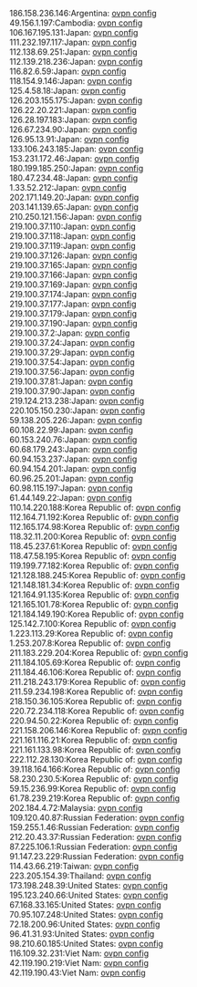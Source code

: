 186.158.236.146:Argentina: [ovpn config](vpn/186_158_236_146.ovpn)  
49.156.1.197:Cambodia: [ovpn config](vpn/49_156_1_197.ovpn)  
106.167.195.131:Japan: [ovpn config](vpn/106_167_195_131.ovpn)  
111.232.197.117:Japan: [ovpn config](vpn/111_232_197_117.ovpn)  
112.138.69.251:Japan: [ovpn config](vpn/112_138_69_251.ovpn)  
112.139.218.236:Japan: [ovpn config](vpn/112_139_218_236.ovpn)  
116.82.6.59:Japan: [ovpn config](vpn/116_82_6_59.ovpn)  
118.154.9.146:Japan: [ovpn config](vpn/118_154_9_146.ovpn)  
125.4.58.18:Japan: [ovpn config](vpn/125_4_58_18.ovpn)  
126.203.155.175:Japan: [ovpn config](vpn/126_203_155_175.ovpn)  
126.22.20.221:Japan: [ovpn config](vpn/126_22_20_221.ovpn)  
126.28.197.183:Japan: [ovpn config](vpn/126_28_197_183.ovpn)  
126.67.234.90:Japan: [ovpn config](vpn/126_67_234_90.ovpn)  
126.95.13.91:Japan: [ovpn config](vpn/126_95_13_91.ovpn)  
133.106.243.185:Japan: [ovpn config](vpn/133_106_243_185.ovpn)  
153.231.172.46:Japan: [ovpn config](vpn/153_231_172_46.ovpn)  
180.199.185.250:Japan: [ovpn config](vpn/180_199_185_250.ovpn)  
180.47.234.48:Japan: [ovpn config](vpn/180_47_234_48.ovpn)  
1.33.52.212:Japan: [ovpn config](vpn/1_33_52_212.ovpn)  
202.171.149.20:Japan: [ovpn config](vpn/202_171_149_20.ovpn)  
203.141.139.65:Japan: [ovpn config](vpn/203_141_139_65.ovpn)  
210.250.121.156:Japan: [ovpn config](vpn/210_250_121_156.ovpn)  
219.100.37.110:Japan: [ovpn config](vpn/219_100_37_110.ovpn)  
219.100.37.118:Japan: [ovpn config](vpn/219_100_37_118.ovpn)  
219.100.37.119:Japan: [ovpn config](vpn/219_100_37_119.ovpn)  
219.100.37.126:Japan: [ovpn config](vpn/219_100_37_126.ovpn)  
219.100.37.165:Japan: [ovpn config](vpn/219_100_37_165.ovpn)  
219.100.37.166:Japan: [ovpn config](vpn/219_100_37_166.ovpn)  
219.100.37.169:Japan: [ovpn config](vpn/219_100_37_169.ovpn)  
219.100.37.174:Japan: [ovpn config](vpn/219_100_37_174.ovpn)  
219.100.37.177:Japan: [ovpn config](vpn/219_100_37_177.ovpn)  
219.100.37.179:Japan: [ovpn config](vpn/219_100_37_179.ovpn)  
219.100.37.190:Japan: [ovpn config](vpn/219_100_37_190.ovpn)  
219.100.37.2:Japan: [ovpn config](vpn/219_100_37_2.ovpn)  
219.100.37.24:Japan: [ovpn config](vpn/219_100_37_24.ovpn)  
219.100.37.29:Japan: [ovpn config](vpn/219_100_37_29.ovpn)  
219.100.37.54:Japan: [ovpn config](vpn/219_100_37_54.ovpn)  
219.100.37.56:Japan: [ovpn config](vpn/219_100_37_56.ovpn)  
219.100.37.81:Japan: [ovpn config](vpn/219_100_37_81.ovpn)  
219.100.37.90:Japan: [ovpn config](vpn/219_100_37_90.ovpn)  
219.124.213.238:Japan: [ovpn config](vpn/219_124_213_238.ovpn)  
220.105.150.230:Japan: [ovpn config](vpn/220_105_150_230.ovpn)  
59.138.205.226:Japan: [ovpn config](vpn/59_138_205_226.ovpn)  
60.108.22.99:Japan: [ovpn config](vpn/60_108_22_99.ovpn)  
60.153.240.76:Japan: [ovpn config](vpn/60_153_240_76.ovpn)  
60.68.179.243:Japan: [ovpn config](vpn/60_68_179_243.ovpn)  
60.94.153.237:Japan: [ovpn config](vpn/60_94_153_237.ovpn)  
60.94.154.201:Japan: [ovpn config](vpn/60_94_154_201.ovpn)  
60.96.25.201:Japan: [ovpn config](vpn/60_96_25_201.ovpn)  
60.98.115.197:Japan: [ovpn config](vpn/60_98_115_197.ovpn)  
61.44.149.22:Japan: [ovpn config](vpn/61_44_149_22.ovpn)  
110.14.220.188:Korea Republic of: [ovpn config](vpn/110_14_220_188.ovpn)  
112.164.71.192:Korea Republic of: [ovpn config](vpn/112_164_71_192.ovpn)  
112.165.174.98:Korea Republic of: [ovpn config](vpn/112_165_174_98.ovpn)  
118.32.11.200:Korea Republic of: [ovpn config](vpn/118_32_11_200.ovpn)  
118.45.237.61:Korea Republic of: [ovpn config](vpn/118_45_237_61.ovpn)  
118.47.58.195:Korea Republic of: [ovpn config](vpn/118_47_58_195.ovpn)  
119.199.77.182:Korea Republic of: [ovpn config](vpn/119_199_77_182.ovpn)  
121.128.188.245:Korea Republic of: [ovpn config](vpn/121_128_188_245.ovpn)  
121.148.181.34:Korea Republic of: [ovpn config](vpn/121_148_181_34.ovpn)  
121.164.91.135:Korea Republic of: [ovpn config](vpn/121_164_91_135.ovpn)  
121.165.101.78:Korea Republic of: [ovpn config](vpn/121_165_101_78.ovpn)  
121.184.149.190:Korea Republic of: [ovpn config](vpn/121_184_149_190.ovpn)  
125.142.7.100:Korea Republic of: [ovpn config](vpn/125_142_7_100.ovpn)  
1.223.113.29:Korea Republic of: [ovpn config](vpn/1_223_113_29.ovpn)  
1.253.207.8:Korea Republic of: [ovpn config](vpn/1_253_207_8.ovpn)  
211.183.229.204:Korea Republic of: [ovpn config](vpn/211_183_229_204.ovpn)  
211.184.105.69:Korea Republic of: [ovpn config](vpn/211_184_105_69.ovpn)  
211.184.46.106:Korea Republic of: [ovpn config](vpn/211_184_46_106.ovpn)  
211.218.243.179:Korea Republic of: [ovpn config](vpn/211_218_243_179.ovpn)  
211.59.234.198:Korea Republic of: [ovpn config](vpn/211_59_234_198.ovpn)  
218.150.36.105:Korea Republic of: [ovpn config](vpn/218_150_36_105.ovpn)  
220.72.234.118:Korea Republic of: [ovpn config](vpn/220_72_234_118.ovpn)  
220.94.50.22:Korea Republic of: [ovpn config](vpn/220_94_50_22.ovpn)  
221.158.206.146:Korea Republic of: [ovpn config](vpn/221_158_206_146.ovpn)  
221.161.116.21:Korea Republic of: [ovpn config](vpn/221_161_116_21.ovpn)  
221.161.133.98:Korea Republic of: [ovpn config](vpn/221_161_133_98.ovpn)  
222.112.28.130:Korea Republic of: [ovpn config](vpn/222_112_28_130.ovpn)  
39.118.164.166:Korea Republic of: [ovpn config](vpn/39_118_164_166.ovpn)  
58.230.230.5:Korea Republic of: [ovpn config](vpn/58_230_230_5.ovpn)  
59.15.236.99:Korea Republic of: [ovpn config](vpn/59_15_236_99.ovpn)  
61.78.239.219:Korea Republic of: [ovpn config](vpn/61_78_239_219.ovpn)  
202.184.4.72:Malaysia: [ovpn config](vpn/202_184_4_72.ovpn)  
109.120.40.87:Russian Federation: [ovpn config](vpn/109_120_40_87.ovpn)  
159.255.1.46:Russian Federation: [ovpn config](vpn/159_255_1_46.ovpn)  
212.20.43.37:Russian Federation: [ovpn config](vpn/212_20_43_37.ovpn)  
87.225.106.1:Russian Federation: [ovpn config](vpn/87_225_106_1.ovpn)  
91.147.23.229:Russian Federation: [ovpn config](vpn/91_147_23_229.ovpn)  
114.43.66.219:Taiwan: [ovpn config](vpn/114_43_66_219.ovpn)  
223.205.154.39:Thailand: [ovpn config](vpn/223_205_154_39.ovpn)  
173.198.248.39:United States: [ovpn config](vpn/173_198_248_39.ovpn)  
195.123.240.66:United States: [ovpn config](vpn/195_123_240_66.ovpn)  
67.168.33.165:United States: [ovpn config](vpn/67_168_33_165.ovpn)  
70.95.107.248:United States: [ovpn config](vpn/70_95_107_248.ovpn)  
72.18.200.96:United States: [ovpn config](vpn/72_18_200_96.ovpn)  
96.41.31.93:United States: [ovpn config](vpn/96_41_31_93.ovpn)  
98.210.60.185:United States: [ovpn config](vpn/98_210_60_185.ovpn)  
116.109.32.231:Viet Nam: [ovpn config](vpn/116_109_32_231.ovpn)  
42.119.190.219:Viet Nam: [ovpn config](vpn/42_119_190_219.ovpn)  
42.119.190.43:Viet Nam: [ovpn config](vpn/42_119_190_43.ovpn)  
